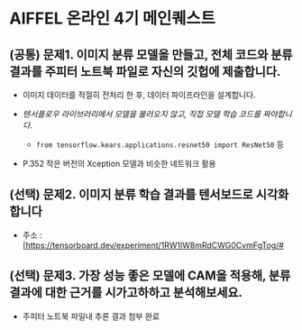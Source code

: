 # AIFFEL 온라인 4기 메인퀘스트

## (공통) 문제1. 이미지 분류 모델을 만들고, 전체 코드와 분류 결과를 주피터 노트북 파일로 자신의 깃헙에 제출합니다.

- 이미지 데이터를 적절히 전처리 한 후, 데이터 파이프라인을 설계합니다.

- _텐서플로우 라이브러리에서 모델을 불러오지 않고, 직접 모델 학습 코드를 짜야합니다._
	- `from tensorflow.kears.applications.resnet50 import ResNet50` 등
- P.352 작은 버전의 Xception 모델과 비슷한 네트워크 활용

## (선택) 문제2. 이미지 분류 학습 결과를 텐서보드로 시각화 합니다
- 주소 : [https://tensorboard.dev/experiment/1RW1lW8mRdCWG0CvmFgTog/#



## (선택) 문제3. 가장 성능 좋은 모델에 CAM을 적용해, 분류결과에 대한 근거를 시가고하하고 분석해보세요.
- 주피터 노트북 파일내 추론 결과 첨부 완료
